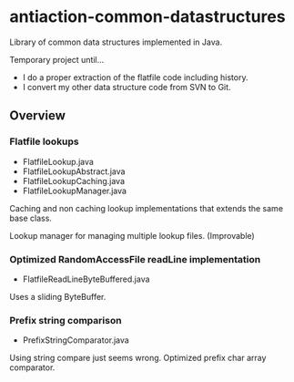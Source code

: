 # antiaction-common-datastructures
Library of common data structures implemented in Java.

Temporary project until...
* I do a proper extraction of the flatfile code including history.
* I convert my other data structure code from SVN to Git.

## Overview

### Flatfile lookups
* FlatfileLookup.java
* FlatfileLookupAbstract.java
* FlatfileLookupCaching.java
* FlatfileLookupManager.java

Caching and non caching lookup implementations that extends the same base class.

Lookup manager for managing multiple lookup files. (Improvable)

### Optimized RandomAccessFile readLine implementation

* FlatfileReadLineByteBuffered.java

Uses a sliding ByteBuffer.

### Prefix string comparison

* PrefixStringComparator.java

Using string compare just seems wrong.
Optimized prefix char array comparator.
